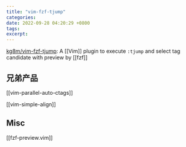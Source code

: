 ```yaml
---
title: "vim-fzf-tjump"
categories: 
date: 2022-09-28 04:20:29 +0800
tags: 
excerpt: 
---
```


[kg8m/vim-fzf-tjump](https://github.com/kg8m/vim-fzf-tjump): A [[Vim]] plugin to execute `:tjump` and select tag candidate with preview by [[fzf]]


## 兄弟产品

[[vim-parallel-auto-ctags]]

[[vim-simple-align]]

## Misc

[[fzf-preview.vim]]






